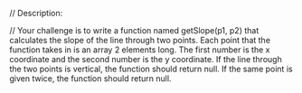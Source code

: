 // Description:

// Your challenge is to write a function named getSlope(p1, p2) that calculates the slope of the line through two points. Each point that the function takes in is an array 2 elements long. The first number is the x coordinate and the second number is the y coordinate. If the line through the two points is vertical, the function should return null. If the same point is given twice, the function should return null.